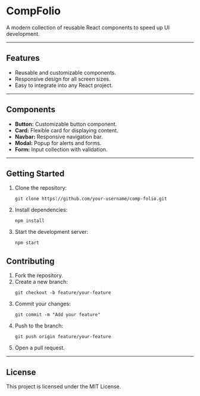 # **CompFolio**

A modern collection of reusable React components to speed up UI development.

---

## **Features**
- Reusable and customizable components.
- Responsive design for all screen sizes.
- Easy to integrate into any React project.

---

## **Components**
- **Button:** Customizable button component.
- **Card:** Flexible card for displaying content.
- **Navbar:** Responsive navigation bar.
- **Modal:** Popup for alerts and forms.
- **Form:** Input collection with validation.

---

## **Getting Started**
1. Clone the repository:
   ```
   git clone https://github.com/your-username/comp-folio.git
   ```
2. Install dependencies:
   ```
   npm install
   ```
3. Start the development server:
   ```
   npm start
   ```
   
## **Contributing**
1. Fork the repository.
2. Create a new branch:
   ```
   git checkout -b feature/your-feature
   ```
3. Commit your changes:
   ```
   git commit -m "Add your feature"
   ```
4. Push to the branch:
   ```
   git push origin feature/your-feature
   ```
5. Open a pull request.

---

## **License**
This project is licensed under the MIT License.